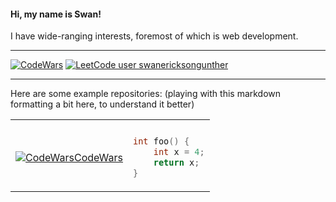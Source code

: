 #### Hi, my name is Swan!

<!-- $${\color{black}Hi, \space the \space name \space is \space \color{purple}Swan!}$$ -->

I have wide-ranging interests, foremost of which is web development.
***
 [![CodeWars](https://www.codewars.com/users/TSEG/badges/micro)](https://www.codewars.com/users/TSEG/) [![LeetCode user swanericksongunther](https://img.shields.io/badge/dynamic/json?style=flat-square&labelColor=black&color=%23ffa116&label=Solved&query=solvedOverTotal&url=https%3A%2F%2Fleetcode-badge.vercel.app%2Fapi%2Fusers%2Fswanericksongunther&logo=leetcode&logoColor=yellow)](https://leetcode.com/swanericksongunther/)
***
<!-- [![Codewars](https://img.shields.io/badge/Codewars-B1361E?style=for-the-badge&logo=codewars&logoColor=grey)](https://www.codewars.com/users/TSEG/) -->




<!-- $${\color{red}Red}$$ 	$${\color{red}Red}$$
$${\color{green}Green}$$ 	$${\color{green}Green}$$
$${\color{lightgreen}Light \space Green}$$ 	$${\color{lightgreen}Light \space Green}$$
$${\color{blue}Blue}$$ 	$${\color{blue}Blue}$$
$${\color{lightblue}Light \space Blue}$$ 	$${\color{lightblue}Light \space Blue}$$
$${\color{black}Black}$$ 	$${\color{black}Black}$$
$${\color{white}White}$$ 	$${\color{white}White}$$
$${\color{red}Welcome \space \color{lightblue}To \space \color{orange}Stackoverflow}$$
-->



<!--
```diff
- text in red
+ text in green
! text in orange
# text in gray
@@ text in purple (and bold)@@
```
-->

Here are some example repositories:
(playing with this markdown formatting a bit here, to understand it better)


<table>
<tr>
<th> </th>
<th> </th>
</tr>
<tr>
<td>

 [![CodeWars](https://www.codewars.com/users/TSEG/badges/micro)CodeWars](https://www.codewars.com/users/TSEG/)


</td>
<td>

```c++
int foo() { 
    int x = 4;
    return x;
}
```

</td>
</tr>
</table>

<!--
**GhostWheat/GhostWheat** is a ✨ _special_ ✨ repository because its `README.md` (this file) appears on your GitHub profile.

Here are some ideas to get you started:

- 🔭 I’m currently working on ...
- 🔭 I’m currently working on ...
- 🔭 I’m currently working on ...
- 🌱 I’m currently learning ...
- 👯 I’m looking to collaborate on ...
- 🤔 I’m looking for help with ...
- 💬 Ask me about ...
- 📫 How to reach me: ...
- 😄 Pronouns: ...
- ⚡ Fun fact: ...
-->
